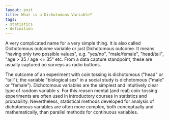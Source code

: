 ```yaml
--- 
layout: post
title: What is a Dichotomous Variable?
tags: 
- statistics
- definition
---
```


A very complicated name for a very simple thing. It is also called Dichotomous outcome variable or just Dichotomous outcome. It  means "having only two possible values", e.g. "yes/no", "male/female", "head/tail", "age > 35 / age <= 35" etc. From a data capture standpoint, these are usually captured on surveys as radio buttons.

The outcome of an experiment with coin tossing is dichotomous ("head" or "tail"); the variable "biological sex" in a social study is dichotomous ("male" or "female").
Dichotomous variables are the simplest and intuitively clear type of random variable s. For this reason mental (and real) coin-tossing experiments are often used in introductory courses in statistics and probability. Nevertheless, statistical methods developed for analysis of dichotomous variables are often more complex, both conceptually and mathematically, than parallel methods for continuous variables.
